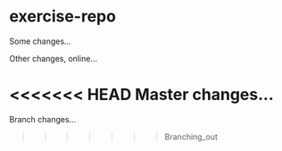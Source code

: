 # exercise-repo

Some changes...

Other changes, online...

<<<<<<< HEAD
Master changes...
=======
Branch changes...
>>>>>>> Branching_out
